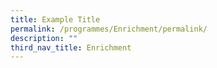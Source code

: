 ```yaml
---
title: Example Title
permalink: /programmes/Enrichment/permalink/
description: ""
third_nav_title: Enrichment
---
```

